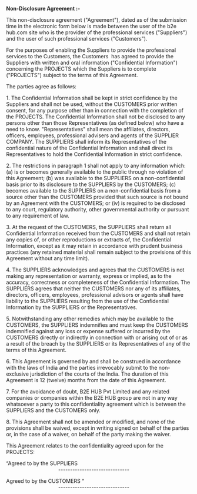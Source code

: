 **Non-Disclosure Agreement :-**

This non-disclosure agreement ("Agreement"), dated as of the submission time in the electronic form below is made between the user of the b2e hub.com site who is the provider of the professional services ("Suppliers") and the user of such professional services ("Customers").

For the purposes of enabling the Suppliers to provide the professional services to the Customers, the Customers  has agreed to provide the Suppliers with written and oral information ("Confidential Information") concerning the PROJECTS which the Suppliers is to complete ("PROJECTS") subject to the terms of this Agreement.

The parties agree as follows:

1\. The Confidential Information shall be kept in strict confidence by the Suppliers and shall not be used, without the CUSTOMERS prior written consent, for any purpose other than in connection with the completion of the PROJECTS. The Confidential Information shall not be disclosed to any persons other than those Representatives (as defined below) who have a need to know. "Representatives" shall mean the affiliates, directors, officers, employees, professional advisers and agents of the SUPPLIER COMPANY. The SUPPLIERS shall inform its Representatives of the confidential nature of the Confidential Information and shall direct its Representatives to hold the Confidential Information in strict confidence.

2\. The restrictions in paragraph 1 shall not apply to any information which: (a) is or becomes generally available to the public through no violation of this Agreement; (b) was available to the SUPPLIERS on a non-confidential basis prior to its disclosure to the SUPPLIERS by the CUSTOMERS; (c) becomes available to the SUPPLIERS on a non-confidential basis from a source other than the CUSTOMERS provided that such source is not bound by an Agreement with the CUSTOMERS; or (iv) is required to be disclosed to any court, regulatory authority, other governmental authority or pursuant to any requirement of law.

3\. At the request of the CUSTOMERS, the SUPPLIERS shall return all Confidential Information received from the CUSTOMERS and shall not retain any copies of, or other reproductions or extracts of, the Confidential Information, except as it may retain in accordance with prudent business practices (any retained material shall remain subject to the provisions of this Agreement without any time limit).

4\. The SUPPLIERS acknowledges and agrees that the CUSTOMERS is not making any representation or warranty, express or implied, as to the accuracy, correctness or completeness of the Confidential Information. The SUPPLIERS agrees that neither the CUSTOMERS nor any of its affiliates, directors, officers, employees, professional advisors or agents shall have liability to the SUPPLIERS resulting from the use of the Confidential Information by the SUPPLIERS or the Representatives.

5\. Notwithstanding any other remedies which may be available to the CUSTOMERS, the SUPPLIERS indemnifies and must keep the CUSTOMERS indemnified against any loss or expense suffered or incurred by the CUSTOMERS directly or indirectly in connection with or arising out of or as a result of the breach by the SUPPLIERS or its Representatives of any of the terms of this Agreement.

6\. This Agreement is governed by and shall be construed in accordance with the laws of India and the parties irrevocably submit to the non-exclusive jurisdiction of the courts of the India. The duration of this Agreement is 12 (twelve) months from the date of this Agreement.

7\. For the avoidance of doubt, B2E HUB Pvt Limited and any related companies or companies within the B2E HUB group are not in any way whatsoever a party to this confidentiality agreement which is between the SUPPLIERS and the CUSTOMERS only.

8\. This Agreement shall not be amended or modified, and none of the provisions shall be waived, except in writing signed on behalf of the parties or, in the case of a waiver, on behalf of the party making the waiver.

This Agreement relates to the confidentiality agreed upon for the PROJECTS:

“Agreed to by the SUPPLIERS                                                                                                                   ------------------------------

Agreed to by the CUSTOMERS “                                                                                                               ------------------------------
